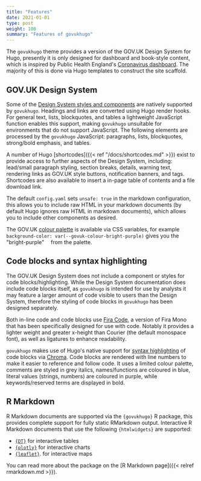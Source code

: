 ```yaml
---
title: "Features"
date: 2021-01-01
type: post
weight: 100
summary: "Features of govukhugo"
---
```


The `govukhugo` theme provides a version of the GOV.UK Design System for Hugo, presently it is only designed for dashboard and book-style content, which is inspired by Public Health England's [Coronavirus dashboard](https://coronavirus.data.gov.uk/). The majority of this is done via Hugo templates to construct the site scaffold.

## GOV.UK Design System
Some of the [Design System styles and components](https://design-system.service.gov.uk/components/) are natively supported by `govukhugo`. Headings and links are converted using Hugo render hooks. For general text, lists, blockquotes, and tables a lightweight JavaScript function enables this support, making `govukhugo` unsuitable for environments that do not support JavaScript. The following elements are processed by the `govukhugo` JavaScript: paragraphs, lists, blockquotes, strong/bold emphasis, and tables. 

A number of Hugo [shortcodes]({{< ref "/docs/shortcodes.md" >}}) exist to provide access to further aspects of the Design System, including: lead/small paragraph styling, section breaks, details, warning text, rendering links as GOV.UK style buttons, notification banners, and tags. Shortcodes are also available to insert a in-page table of contents and a file download link.

The default `config.yaml` sets `unsafe: true`  in the markdown configuration, this allows you to include raw HTML in your markdown documents (by default Hugo ignores raw HTML in markdown documents), which allows you to include other components as desired.

The GOV.UK [colour palette](https://design-system.service.gov.uk/styles/colour/) is available via CSS variables, for example `background-color: var(--govuk-colour-bright-purple)` gives you the "bright-purple" <span style="width: 0.7em; height: 0.7em; background-color: var(--govuk-colour-bright-purple); display: inline-block; vertical-align: middle; border: 1px solid var(--govuk-border-colour);">&nbsp;</span> from the palette.

## Code blocks and syntax highlighting
The GOV.UK Design System does not include a component or styles for code blocks/highlighting. While the Design System documentation does include code blocks itself, as `govukhugo` is intended for use by analysts it may feature a larger amount of code visible to users than the Design System, therefore the styling of code blocks in `govukhugo` has been designed separately.

Both in-line code and code blocks use [Fira Code](https://github.com/tonsky/FiraCode), a version of Fira Mono that has been specifically designed for use with code. Notably it provides a lighter weight and greater x-height than Courier (the default monospace font), as well as ligatures to enhance readability.

`govukhugo` makes use of Hugo's native support for [syntax highlighting](https://gohugo.io/content-management/syntax-highlighting/) of code blocks via [Chroma](https://github.com/alecthomas/chroma). Code blocks are rendered with line numbers to make it easier to reference and follow code. It uses a limited colour palette, comments are styled in grey italics, names/functions are coloured in blue, literal values (strings, numbers) are coloured in purple, while keywords/reserved terms are displayed in bold.


## R Markdown
R Markdown documents are supported via the `{govukhugo}` R package, this provides complete support for fully static RMarkdown output. Interactive R Markdown documents that use the following `{htmlwidgets}` are supported:

* [`{DT}`](https://rstudio.github.io/DT/) for interactive tables
* [`{plotly}`](https://plot.ly/r/) for interactive charts
* [`{leaflet}`](https://rstudio.github.io/leaflet/). for interactive maps

You can read more about the package on the [R Markdown page]({{< relref rmarkdown.md >}}).

